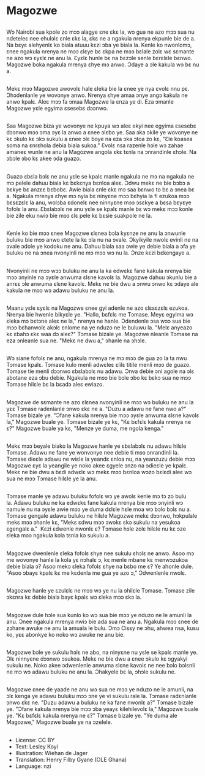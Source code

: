 # Magozwe

##
Wɔ Nairobi sua kpole zo mɔɔ alagye ɛne ɛkɛ la, wↄ gua ne azo mↄↄ sua nu ndeteleɛ nee ehulɔlɛ ɛnle ɛkɛ la, ɛkɛ ne a ngakula nrenya ekpunle bie de a. Na bɛyɛ alehyenlɛ ko biala atuuu kɛzi ɔba ye biala la. Kenle ko nwonlomɔ, ɛnee ngakula nrenya ne mɔɔ ɛlɛye bɛ ɛkpa ne mɔɔ bɛlale zolɛ wɛ sɛmante ne azo wɔ ɛyɛlɛ ne anu la. Ɛyɛlɛ hunle bɛ na bɛzɔle senle bɛrɛlɛle bɛnwo. Magozwe boka ngakula mrenya εhye mɔ anwo. Ɔdaye a ɔle kakula wɔ bɛ nu a.

##
Mekɛ mɔɔ Magozwe awovolɛ hale ɛleka bie la ɛnee ye nya ɛvolɛ nnu pɛ. Ɔhɔdenlanle ye wovonye anwo. Nrenya ɛhye amaa ɔnye angɔ kakula ne anwo kpalɛ. Aleɛ mɔɔ fa ɔmaa Magozwe la ɛnza ye di. Eza ɔmanle Magozwe yɛle egyima ɛsesebɛ dɔɔnwo.

##
Saa Magozwe biza ye wovonye ne kpuya wɔ aleɛ ekyi nee egyima ɛsesebɛ dɔɔnwo mɔɔ ɔma ɔyɛ la anwo a ɛnee ɔlɛbo ye. Saa ɔka ɔkile ye wovonye ne kɛ ɔkulo kɛ ɔkɔ sukulu a ɛnee ɔlɛ boye na eza ɔka ɔtoa zo kɛ, "Ɛle koasea soma na ɛnrɛhola debia biala sukoa." Ɛvolɛ nsa razenle hɔle wɔ zahae amaneε wunle ne anu la Magozwe angola ɛkɛ tɛnla na ɔnrandinle ɛhɔle. Na ɔbɔle ɔbo kɛ akee ɔda guazo.

##
Guazo ɛbɛla bɔlɛ ne anu yɛle se kpalɛ manle ngakula ne mɔ na ngakula ne mɔ pelele dahuu biala kɛ bɛkɛnya bɛnloa aleɛ. Ɔdwu mekɛ ne bie bɔbɔ a bɛkye bɛ anzɛɛ bɛbobɛ. Awie biala ɛnle ɛkɛ mɔ saa bɛnwo to bɛ a ɔnea bɛ a. Ngakula mrenya ɛhye mɔ nyia bɛ ninyɛne mɔɔ bɛhyia la fi ezukoa mɔɔ bɛsɛzɛlɛ la anu, wolɔba ɛdonelɛ nee ninnyɛne mɔɔ ɔsɛkye a bɛsa bɛyɛye fofolɛ la anu. Ɛbɛlabɔlɛ ne anu yɛle se kpalɛ manle bɛ wↄ mekɛ mɔɔ konle bie zile eku nwiɔ bie mɔɔ ɛlɛ pele kɛ bɛsie suakpole ne la.

##
Kenle ko bie mɔɔ ɛnee Magozwe ɛlɛnea bɔla kyɛnze ne anu la ɔnwunle buluku bie mɔɔ anwo ɛtete la kɛ ɔla nu na ɔvale. Ɔkyikyile nwolɛ evinli ne na ɔvale ɔdole ye kodoku ne anu. Dahuu biala saa ɔwie ye debie biala a ɔfa ye buluku ne na ɔnea nvonyinli ne mɔ mɔɔ wɔ nu la. Ɔnze kɛzi bɛkengaye a.

##
Nvonyinli ne mɔɔ wɔɔ buluku ne anu la ka edwɛkɛ fane kakula nrenya bie mɔɔ ɔnyinle na ɔyεle anwuma ɛlɛne kavolɛ la. Magozwe dahuu ɔkunlu bie a anrɛɛ ɔle anwuma ɛlɛne kavolɛ. Mekɛ ne bie dwu a ɔnwu ɔnwo kɛ ɔdaye ale kakula ne mɔɔ wɔ adawu buluku ne anu la.

##
Maanu yɛle ɛyɛlɛ na Magozwe ɛnee gyi adenle ne azo ɛlɛsɛzɛlɛ ezukoa. Nrenya bie hwenle bikyɛle ye. "Hallo, bɛfɛlɛ me Tɔmase. Meyɛ egyima wɔ ɛleka mↄ bɛtɔne aleɛ ne la," nrenya ne hanle. Ɔdendenle ɔsa wɔɔ sua bie mɔɔ bɛhanwolɛ akɔlɛ ɛnlome na ye nduzo ne le buluwu la. "Melɛ anyeazo kɛ ɛbahɔ ɛkɛ waa dɔ aleɛ?" Tɔmase bizale ye. Magozwe nleanle Tɔmase na eza ɔnleanle sua ne. "Mekɛ ne dwu a," ɔhanle na ɔhɔle.

##
Wɔ siane fofolɛ ne anu, ngakula mrenya ne mↄ mɔɔ de gua zo la ta nwu Tɔmase kpalɛ. Tɔmase kulo menli adwɛleɛ ɛlilɛ titile menli mɔɔ de guazo. Tɔmase tie menli dɔɔnwo ɛbɛlabɔlɛ nu adawu. Ɔnva debie ɔni agole na ɔlɛ abotane eza ɔbu debie. Ngakula ne mɔɔ bie bɔle ɔbo kɛ bɛkɔ sua ne mɔɔ Tɔmase hilɛle bɛ la bɛadɔ aleɛ ewiazo.

##
Magozwe de sɛmante ne azo ɛlɛnea nvonyinli ne mɔɔ wɔ buluku ne anu la yɛɛ Tɔmase radenlanle ɔnwo ɛkɛ ne a. "Duzu a adawu ne fane nwo a?" Tɔmase bizale ye. "Ɔfane kakula nrenya bie mɔɔ ɔyɛle anwuma ɛlɛne kavolɛ la," Magozwe buale ye. Tɔmase bizale ye kɛ, "Kɛ bɛfɛlɛ kakula nrenya ne ɛ?" Magozwe buale ya kɛ, "Menze ye duma, me ngola kenga."

##
Mekɛ mɔɔ beyale biako la Magozwe hanle ye ɛbɛlabɔlɛ nu adawu hilɛle Tɔmase. Adawu ne fane ye wonvonye nee debie ti mɔɔ ɔnrandinli la. Tɔmase dieɛle adawu ne wiɛle la yeandɛ ɛnloa nu, na yeanzuzu debie mɔɔ Magozwe ɛyɛ la yeangile ye noko akee ɛgyele ɔnzo na ɔdieɛle ye kpalɛ. Mekɛ ne bie dwu a bɛdi adwɛlɛ wɔ mekɛ mɔɔ bɛnloa wɔzo bɛlɛdi aleɛ wɔ sua ne mɔɔ Tɔmase hilɛle ye la anu.

##
Tɔmase manle ye adawu buluku fofolɛ wɔ ye awolɛ kenle mɔ tɔ zo bulu la. Adawu buluku ne ka edwɛkɛ fane kakula nrenya bie mɔɔ ɔnyinli wɔ namule nu na ɔyɛle awie mɔɔ ye duma dɛlɛle hɛle moa wɔ bɔlo bɔlɛ nu a. Tɔmase gengale adawu buluku ne hilɛle Magozwe mekɛ dɔɔnwo, hɔkpulale mekɛ mɔɔ ɔhanle kɛ, "Mekɛ ɛdwu mɔɔ ɔwɔkɛ ɛkɔ sukulu na yesukoa ɛgengalɛ a."  Kɛzi ɛdwenle nwonlɛ ɛ? Tɔmase hɔle zolɛ hilɛle nu kɛ ɔze ɛleka mɔɔ ngakula kola tεnla kɔ sukulu a.

##
Magozwe dwenlenle ɛleka fofolɛ ɛhye nee sukulu ɛhɔlɛ ne anwo. Asoo mɔ me wovonye hanle la kola yɛ nɔhalɛ ɔ, kɛ menle mbane kɛ menwɔzukoa debie biala ɔ? Asoo mekɔ ɛleka fofolɛ ɛhye na bɛbo me ɛ? Ye ahonle dule. "Asoo ɔbayɛ kpalɛ kɛ me kɛdenla me gua ye azo ɔ," Ɔdwenlenle nwolɛ.

##
Magozwe hanle ye ɛzulɛlɛ ne mɔɔ wɔ ye nu la ɔhilɛle Tɔmase. Tɔmase zile ɔkɛnra kɛ debie biala bayɛ kpalɛ wɔ ɛleka mɔɔ ɛkↄ la.

##
Magozwe dule hɔle sua kunlo ko wɔ sua bie mɔɔ ye nduzo ne le amunli la anu. Ɔnee ngakula mrenya nwiɔ bie ada sua ne anu a. Ngakula mɔɔ ɛnee de zↄhane awuke ne anu la amuala le bulu. Ɔmɔ Cissy ne ɔhu, ahwea nsa, kusu ko, yɛɛ abɔnkye ko noko wɔ awuke ne anu bie.

##
Magozwe bɔle ye sukulu hɔlɛ ne abo, na ninyɛne nu yɛle se kpalɛ manle ye. Ɔlɛ ninnyɛne dɔɔnwo ɔsukoa. Mekɛ ne bie dwu a ɛnee ɔkulo kɛ ɔgyakyi sukulu ne. Noko akee ɔdwenlenle anwuma ɛlɛne kavolɛ ne nee bɔlo bↄlɛnli ne mɔ wɔ adawu buluku ne anu la. Ɔhakyele bɛ la, ɔhɔle sukulu ne.

##
Magozwe ɛnee de yaade ne anu wɔ sua ne mɔɔ ye nduzo ne le amunli, na ɔlɛ kenga ye adawu buluku mɔɔ ɔne ye vi sukulu rale la. Tɔmase radɛnlanle ɔnwo ɛkɛ ne. "Duzu adawu a buluku ne ka fane nwonlɛ a?" Tɔmase bizale ye. "Ɔfane kakula nrenya bie mɔɔ ɔba yeayɛ kilehilevolɛ la," Magozwe buale ye. "Kɛ bɛfɛlɛ kakula nrenya ne ɛ?" Tɔmase bizale ye. "Ye duma ale Magozwe," Magozwe buale ye na ɔzelele.

##
* License: CC BY
* Text: Lesley Koyi
* Illustration: Wiehan de Jager
* Translation: Henry Filby Gyane (OLE Ghana)
* Language: nzi
